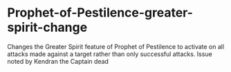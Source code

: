 # Prophet-of-Pestilence-greater-spirit-change
Changes the Greater Spirit feature of Prophet of Pestilence to activate on all attacks made against a target rather than only successful attacks.
Issue noted by Kendran the Captain dead
